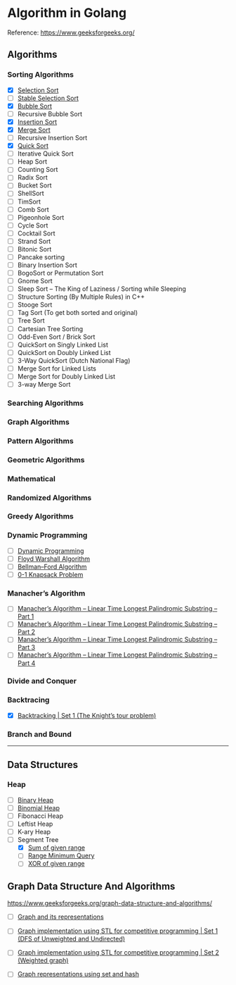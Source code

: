 # Algorithm in Golang

Reference: https://www.geeksforgeeks.org/

## Algorithms
### Sorting Algorithms
- [x] [Selection Sort](https://www.geeksforgeeks.org/selection-sort/)
- [ ] [Stable Selection Sort](https://www.geeksforgeeks.org/stable-selection-sort/)
- [x] [Bubble Sort](https://www.geeksforgeeks.org/bubble-sort/)
- [ ] Recursive Bubble Sort
- [x] [Insertion Sort](https://www.geeksforgeeks.org/insertion-sort/)
- [x] [Merge Sort](https://www.geeksforgeeks.org/merge-sort/)
- [ ] Recursive Insertion Sort
- [x] [Quick Sort](https://www.geeksforgeeks.org/quick-sort/)
- [ ] Iterative Quick Sort
- [ ] Heap Sort
- [ ] Counting Sort
- [ ] Radix Sort
- [ ] Bucket Sort
- [ ] ShellSort
- [ ] TimSort
- [ ] Comb Sort
- [ ] Pigeonhole Sort
- [ ] Cycle Sort
- [ ] Cocktail Sort
- [ ] Strand Sort
- [ ] Bitonic Sort
- [ ] Pancake sorting
- [ ] Binary Insertion Sort
- [ ] BogoSort or Permutation Sort
- [ ] Gnome Sort
- [ ] Sleep Sort – The King of Laziness / Sorting while Sleeping
- [ ] Structure Sorting (By Multiple Rules) in C++
- [ ] Stooge Sort
- [ ] Tag Sort (To get both sorted and original)
- [ ] Tree Sort
- [ ] Cartesian Tree Sorting
- [ ] Odd-Even Sort / Brick Sort
- [ ] QuickSort on Singly Linked List
- [ ] QuickSort on Doubly Linked List
- [ ] 3-Way QuickSort (Dutch National Flag)
- [ ] Merge Sort for Linked Lists
- [ ] Merge Sort for Doubly Linked List
- [ ] 3-way Merge Sort

### Searching Algorithms

### Graph Algorithms

### Pattern Algorithms

### Geometric Algorithms

### Mathematical

### Randomized Algorithms

### Greedy Algorithms

### Dynamic Programming
- [ ] [Dynamic Programming](https://www.geeksforgeeks.org/fundamentals-of-algorithms/#DynamicProgramming)
- [ ] [Floyd Warshall Algorithm](https://www.geeksforgeeks.org/floyd-warshall-algorithm-dp-16/)
- [ ] [Bellman–Ford Algorithm](https://www.geeksforgeeks.org/bellman-ford-algorithm-dp-23/)
- [ ] [0-1 Knapsack Problem](https://www.geeksforgeeks.org/0-1-knapsack-problem-dp-10/)

### Manacher’s Algorithm
- [ ] [Manacher’s Algorithm – Linear Time Longest Palindromic Substring – Part 1](https://www.geeksforgeeks.org/manachers-algorithm-linear-time-longest-palindromic-substring-part-1/)
- [ ] [Manacher’s Algorithm – Linear Time Longest Palindromic Substring – Part 2](https://www.geeksforgeeks.org/manachers-algorithm-linear-time-longest-palindromic-substring-part-2/)
- [ ] [Manacher’s Algorithm – Linear Time Longest Palindromic Substring – Part 3](https://www.geeksforgeeks.org/manachers-algorithm-linear-time-longest-palindromic-substring-part-3-2/)
- [ ] [Manacher’s Algorithm – Linear Time Longest Palindromic Substring – Part 4](https://www.geeksforgeeks.org/manachers-algorithm-linear-time-longest-palindromic-substring-part-4/)

### Divide and Conquer

### Backtracing
- [x] [Backtracking | Set 1 (The Knight’s tour problem)
](https://www.geeksforgeeks.org/the-knights-tour-problem-backtracking-1/)

### Branch and Bound

---

## Data Structures
### Heap
- [ ] [Binary Heap](http://geeksquiz.com/binary-heap/)
- [ ] [Binomial Heap](https://www.geeksforgeeks.org/binomial-heap-2/)
- [ ] Fibonacci Heap
- [ ] Leftist Heap
- [ ] K-ary Heap
- [ ] Segment Tree
  - [x] [Sum of given range](https://www.geeksforgeeks.org/segment-tree-set-1-sum-of-given-range/)
  - [ ] [Range Minimum Query](https://www.geeksforgeeks.org/segment-tree-set-1-range-minimum-query/)
  - [ ] [XOR of given range](https://www.geeksforgeeks.org/segment-tree-set-3-xor-given-range/)

## Graph Data Structure And Algorithms
https://www.geeksforgeeks.org/graph-data-structure-and-algorithms/

- [ ] [Graph and its representations](https://www.geeksforgeeks.org/graph-and-its-representations/)
- [ ] [Graph implementation using STL for competitive programming | Set 1 (DFS of Unweighted and Undirected)](https://www.geeksforgeeks.org/graph-implementation-using-stl-for-competitive-programming-set-1-dfs-of-unweighted-and-undirected/)
- [ ] [Graph implementation using STL for competitive programming | Set 2 (Weighted graph)](https://www.geeksforgeeks.org/graph-implementation-using-stl-for-competitive-programming-set-2-weighted-graph/)
- [ ] [Graph representations using set and hash](https://www.geeksforgeeks.org/graph-representations-using-set-hash/)

